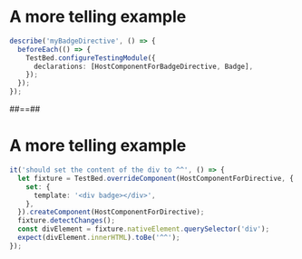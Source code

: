 <!-- .slide: class="with-code inconsolata" -->

# A more telling example

```typescript
describe('myBadgeDirective', () => {
  beforeEach(() => {
    TestBed.configureTestingModule({
      declarations: [HostComponentForBadgeDirective, Badge],
    });
  });
});
```

<!-- .element: class="big-code" -->

##==##

<!-- .slide: class="with-code inconsolata" -->

# A more telling example

```typescript
it('should set the content of the div to ^^', () => {
  let fixture = TestBed.overrideComponent(HostComponentForDirective, {
    set: {
      template: '<div badge></div>',
    },
  }).createComponent(HostComponentForDirective);
  fixture.detectChanges();
  const divElement = fixture.nativeElement.querySelector('div');
  expect(divElement.innerHTML).toBe('^^');
});
```

<!-- .element: class="big-code" -->
